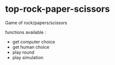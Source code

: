 # top-rock-paper-scissors

Game of rock/papers/scissors

functions available :
- get computer choice
- get human choice
- play round
- play simulation